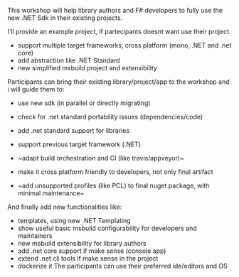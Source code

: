 This workshop will help library authors and F# developers to fully use the new .NET Sdk in their existing projects. 

I'll provide an example project, if partecipants doesnt want use their project. 

- support multiple target frameworks, cross platform (mono, .NET and .net core)
- add abstraction like .NET Standard 
- new simplified msbuild project and extensibility

Participants can bring their existing library/project/app to the workshop and i will guide them to:
  - use new sdk (in parallel or directly migrating) 
  - check for .net standard portability issues (dependencies/code)
  - add .net standard support for libraries
  - support previous target framework (.NET)
  - ~adapt build orchestration and CI (like travis/appveyor)~
  - make it cross platform friendly to developers, not only final artifact
  
  - ~add unsupported profiles (like PCL) to final nuget package, with minimal maintenance~

And finally add new functionalities like:

- templates, using new .NET Templating
- show useful basic msbuild configurability for developers and maintainers
- new msbuild extensibility for library authors
- add .net core support if make sense (console app)
- extend .net cli tools if make sense in the project
- dockerize it The participants can use their preferred ide/editors and OS

